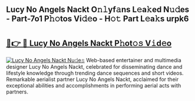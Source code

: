 ## Lucy No Angels Nackt O𝚗𝚕yf𝚊ns L𝚎a𝚔ed N𝚞𝚍es - Part-7o1 P𝚑𝚘tos Vi𝚍𝚎o - H𝚘𝚝 Part L𝚎a𝚔s urpk6

# <h2><a href="http://kf63pq5.oniu.top/?m=Lucy+No+Angels+Nackt">🔗👉 🔴 Lucy No Angels Nackt P𝚑ot𝚘𝚜 V𝚒d𝚎o</a></h2>

[![Lucy No Angels Nackt Nu𝚍e𝚜](https://i.imgur.com/0qMVB7G.gif)](http://kf63pq5.oniu.top/?m=Lucy+No+Angels+Nackt)
Web-based entertainer and multimedia designer Lucy No Angels Nackt, celebrated for disseminating dance and lifestyle knowledge through trending dance sequences and short videos. Remarkable aerialist partner Lucy No Angels Nackt, acclaimed for their exceptional abilities and accomplishments in performing aerial acts with partners.  
